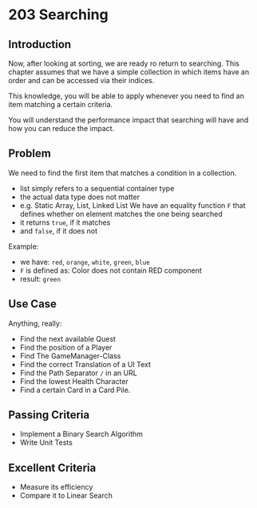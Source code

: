 # 203 Searching

## Introduction

Now, after looking at sorting, we are ready ro return to searching. This chapter assumes that we have a simple collection in which items have an order and can be accessed via their indices.

This knowledge, you will be able to apply whenever you need to find an item matching a certain criteria.

You will understand the performance impact that searching will have and how you can reduce the impact.

## Problem
We need to find the first item that matches a condition in a collection.
- list simply refers to a sequential container type
- the actual data type does not matter
- e.g. Static Array, List, Linked List
We have an equality function `F` that defines whether on element matches the one being searched
- it returns `true`, if it matches
- and `false`, if it does not

Example:
- we have: `red`, `orange`, `white`, `green`, `blue`
- `F` is defined as: Color does not contain RED component
- result: `green`

## Use Case
Anything, really: 
- Find the next available Quest
- Find the position of a Player
- Find The GameManager-Class
- Find the correct Translation of a UI Text
- Find the Path Separator `/` in an URL
- Find the lowest Health Character
- Find a certain Card in a Card Pile.

## Passing Criteria
- Implement a Binary Search Algorithm
- Write Unit Tests

## Excellent Criteria
- Measure its efficiency
- Compare it to Linear Search